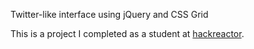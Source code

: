 Twitter-like interface using jQuery and CSS Grid

This is a project I completed as a student at [hackreactor](http://hackreactor.com).